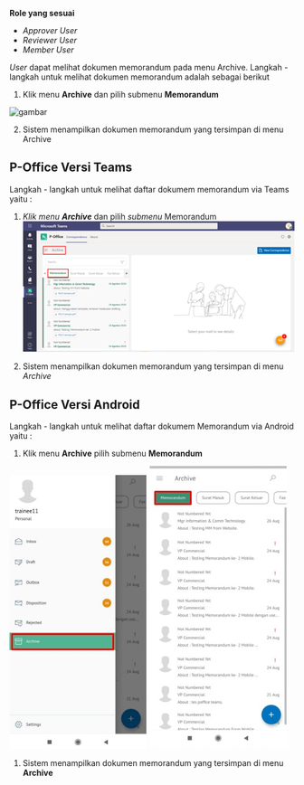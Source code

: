 **Role yang sesuai**

- *Approver User*
- *Reviewer User*
- *Member User*

*User* dapat melihat dokumen memorandum pada menu Archive. Langkah - langkah untuk melihat dokumen memorandum adalah sebagai berikut

1. Klik menu **Archive** dan pilih submenu **Memorandum**

![gambar](SC_Archive/AR02.png)

2. Sistem menampilkan dokumen memorandum yang tersimpan di menu Archive



## **P-Office Versi Teams**

Langkah - langkah untuk melihat daftar dokumem memorandum via Teams yaitu :

 1. _Klik menu **Archive**_ dan pilih _submenu_ Memorandum
![gambar](Archive/AR_Teams/AR02.png)

 2. Sistem menampilkan dokumen memorandum yang tersimpan di menu _Archive_



## **P-Office Versi Android**

Langkah - langkah untuk melihat daftar dokumem Memorandum via Android yaitu :


1. Klik menu **Archive** pilih submenu **Memorandum**
   
![gambar](Archive/AR_Android/MM\A01.jpg) ![gambar](Archive/AR_Android/MM\A02.jpg)

1. Sistem menampilkan dokumen memorandum yang tersimpan di menu **Archive**